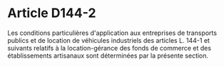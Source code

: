 # Article D144-2

Les conditions particulières d'application aux entreprises de transports publics et de location de véhicules industriels des articles L. 144-1 et suivants relatifs à la location-gérance des fonds de commerce et des établissements artisanaux sont déterminées par la présente section.
